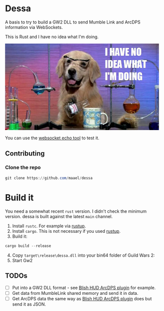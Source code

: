 # Dessa

A basis to try to build a GW2 DLL to send Mumble Link and ArcDPS information via WebSockets.

This is Rust and I have no idea what I'm doing.

![I have no idea what I'm doing](docs/ihavenoidea.jpg)

You can use the [websocket echo tool](https://www.websocket.org/echo.html) to test it.

## Contributing

### Clone the repo

```powershell
git clone https://github.com/maael/dessa
```

# Build it

You need a somewhat recent `rust` version. I didn't check the minimum version. dessa is built against the latest `main` channel.

1. Install `rustc`. For example via [rustup](https://rustup.rs/).
2. Install `cargo`. This is not necessary if you used [rustup](https://rustup.rs/).
3. Build it:
```powershell
cargo build --release
```
4. Copy `target\release\dessa.dll` into your bin64 folder of Guild Wars 2:
5. Start Gw2

## TODOs

- [ ] Put into a GW2 DLL format - see [Blish HUD ArcDPS plugin](https://github.com/blish-hud/arcdps-bhud) for example.
- [ ] Get data from MumbleLink shared memory and send it in data.
- [ ] Get ArcDPS data the same way as [Blish HUD ArcDPS plugin](https://github.com/blish-hud/arcdps-bhud) does but send it as JSON.
